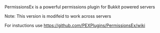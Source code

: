PermissionsEx is a powerful permissions plugin for Bukkit powered servers

Note: This version is modifeid to work across servers

For instuctions use https://github.com/PEXPlugins/PermissionsEx/wiki
